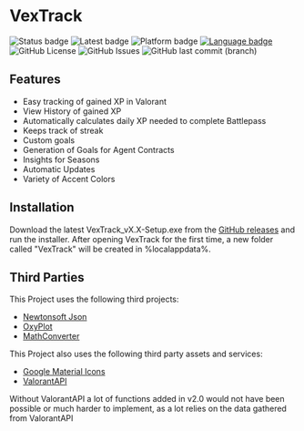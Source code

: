 # VexTrack

![Status badge](https://img.shields.io/badge/Status-Stable-green "Development Status")
![Latest badge](https://img.shields.io/badge/Latest%20Version-v1.87-9cf "Latest Version")
![Platform badge](https://img.shields.io/badge/Platform-Windows%2010/11-informational?logo=windows "Platform")
[![Language badge](https://img.shields.io/badge/Language-C%23_.NET_7.0-blueviolet?logo=visual-studio&logoColor=ffffff)](https://dotnet.microsoft.com/download/dotnet/7.0 "Language") 
![GitHub License](https://img.shields.io/github/license/BitTim/VexTrack?label=License&logo=github "License")
![GitHub Issues](https://img.shields.io/github/issues/BitTim/VexTrack?label=Issues&logo=github "Issues")
![GitHub last commit (branch)](https://img.shields.io/github/last-commit/BitTim/VexTrack/67-rework-goals-and-seasons?label=Last%20Commit&logo=github "Last commit")

## Features
- Easy tracking of gained XP in Valorant
- View History of gained XP
- Automatically calculates daily XP needed to complete Battlepass
- Keeps track of streak
- Custom goals
- Generation of Goals for Agent Contracts
- Insights for Seasons
- Automatic Updates
- Variety of Accent Colors

## Installation
Download the latest VexTrack_vX.X-Setup.exe from the [GitHub releases](https://github.com/BitTim/VexTrack/releases/) and run the installer. After opening VexTrack for the first time, a new folder called "VexTrack" will be created in %localappdata%.

## Third Parties
This Project uses the following third projects:
- [Newtonsoft Json](https://www.newtonsoft.com/json)
- [OxyPlot](https://oxyplot.github.io/)
- [MathConverter](https://github.com/hexinnovation/MathConverter)

This Project also uses the following third party assets and services:
- [Google Material Icons](https://fonts.google.com/icons)
- [ValorantAPI](https://valorant-api.com/)

Without ValorantAPI a lot of functions added in v2.0 would not have been possible or much harder to implement, as a lot relies on the data gathered from ValorantAPI